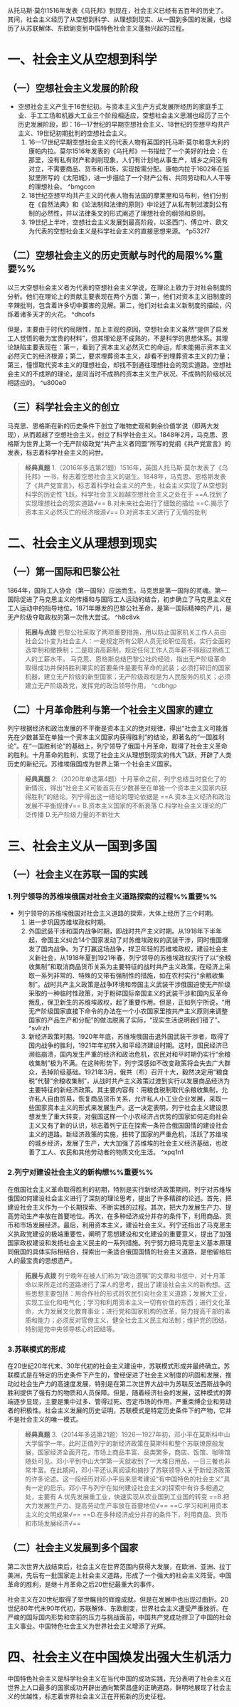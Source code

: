 从托马斯·莫尔1516年发表《乌托邦》到现在，社会主义已经有五百年的历史了。其间，社会主义经历了从空想到科学、从理想到现实、从一国到多国的发展，也经历了从苏联解体、东欧剧变到中国特色社会主义蓬勃兴起的过程。
# 一、社会主义从空想到科学
## （一）空想社会主义发展的阶段
- 空想社会主义产生于16世纪初。与资本主义生产方式发展所经历的家庭手工业、手工工场和机器大工业三个阶段相适应，空想社会主义思潮也经历了三个历史发展阶段，即：16—17世纪的早期空想社会主义、18世纪的空想平均共产主义、19世纪初期批判的空想社会主义。
	1. 16—17世纪早期空想社会主义的代表人物有英国的托马斯·莫尔和意大利的康帕内拉。莫尔1516年发表的《乌托邦》一书描绘了一个美好的社会：在那里，没有私有财产和剥削现象，人们有计划地从事生产，城乡之间没有对立，不需要商品、货币和市场，实现按需分配。康帕内拉于1602年在监狱里所写的《太阳城》，进一步描绘了一个财产公有、共同劳动和人人平等的理想社会。 ^bmgcon
	2. 18世纪空想平均共产主义的代表人物有法国的摩莱里和马布利，他们分别在《自然法典》和《论法制和法律的原则》中论述了从私有制过渡到公有制的必然性，并以法律条文的形式阐述了理想社会的纲领和原则。
	3. 19世纪上半叶，空想社会主义发展到最高阶段，以圣西门、傅立叶、欧文为代表的空想社会主义是科学社会主义的直接思想来源。 ^p532f7
## （二）空想社会主义的历史贡献与时代的局限%%重要%%
以三大空想社会主义者为代表的空想社会主义学说，在理论上致力于对社会制度的分析。他们在理论上的贡献主要表现在两个方面：第一，他们对资本主义旧制度的辛辣批判，包含着许多切中要害的见解。第二，他们对社会主义新制度的描绘，闪烁着诸多天才的火花。 ^dhcofs

但是，主要由于时代的局限性，加上主观的原因，空想社会主义虽然“提供了启发工人觉悟的极为宝贵的材料”，但其理论是不成熟的，不是科学的思想体系。其理论缺陷主要表现在：第一，看到了资本主义必然灭亡的命运，却未能揭示资本主义必然灭亡的经济根源；第二，要求埋葬资本主义，却看不到埋葬资本主义的力量；第三，憧憬取代资本主义的理想社会，却找不到通往理想社会的现实道路。空想社会主义的不成熟的理论，是同当时不成熟的资本主义生产状况、不成熟的阶级状况相适应的。 ^u800e0
## （三）科学社会主义的创立
马克思、恩格斯在新的历史条件下创立了唯物史观和剩余价值学说（即两大发现），从而超越了空想社会主义，创立了科学社会主义。1848年2月，马克思、恩格斯为世界上第一个无产阶级政党“共产主义者同盟”所写的党纲《共产党宣言》的发表，标志着科学社会主义的问世。

>**经典真题**
1.（2016年多选第21题）1516年，英国人托马斯·莫尔发表了《乌托邦》一书，标志着空想社会主义的诞生。1848年，马克思、恩格斯发表了《共产党宣言》，标志着科学社会主义的产生，社会主义实现了从空想到科学的历史性飞跃。科学社会主义超越空想社会主义之处在于
==A.找到了实现理想社会的现实道路√==
B.对未来社会进行了细致的描绘
==C.揭示了资本主义必然灭亡的经济根源√==
D.对资本主义进行了无情的批判
# 二、社会主义从理想到现实
## （一）第一国际和巴黎公社
1864年，国际工人协会（第一国际）应运而生。马克思是第一国际的灵魂。第一国际促进了马克思主义的传播和与国际工人运动的结合，初步确立了马克思主义在工人运动中的指导地位。1871年爆发的巴黎公社革命，是第一国际精神的产儿，是无产阶级夺取政权的第一次伟大尝试。 ^h8c8vk

>**拓展与点拨**
巴黎公社采取了两项重要措施，用以防止国家机关工作人员由社会公仆变为社会主人：一是规定所有公职人员无论职位高低，实行全面的选举制和撤换制；二是取消高薪制，规定任何工作人员年薪不得超过熟练工人的工薪水平。
马克思、恩格斯总结巴黎公社的经验，指出无产阶级革命取得成功并保持胜利果实的首要条件是要有革命的武装；必须打碎旧的国家机器，建立无产阶级的新型国家；无产阶级政权是为人民服务的机关；必须建立无产阶级政党，发挥党的政治领导作用。
^cdbhgp
## （二）十月革命胜利与第一个社会主义国家的建立
列宁根据经济和政治发展的不平衡是资本主义的绝对规律，得出“社会主义可能首先在少数甚至在单独一个资本主义国家内获得胜利”的结论，即著名的“一国胜利论”。在“一国胜利论”的基础上，列宁领导了俄国十月革命，取得了社会主义革命的胜利。十月革命的胜利，实现了社会主义从理想到现实的伟大飞跃，开辟了人类历史的新纪元。苏维埃俄国成为世界上第一个社会主义国家。

>**经典真题**
2.（2020年单选第4题）十月革命之前，列宁总结当时变化了的新情况，得出“社会主义可能首先在少数甚至在单独一个资本主义国家内获得胜利”的结论。列宁得出这一结论的理论依据是
==A.资本主义经济和政治发展不平衡规律√==
B.资本主义国家的不断衰落
C.科学社会主义理论的广泛传播
D.无产阶级力量的不断壮大
# 三、社会主义从一国到多国
## （一）社会主义在苏联一国的实践
### 1.列宁领导的苏维埃俄国对社会主义道路探索的过程%%重要%%
- 列宁领导的苏维埃俄国对社会主义道路的探索，大体上经历了三个时期。
	1. 进一步巩固苏维埃政权时期。
	2. 外国武装干涉和国内战争时期，即战时共产主义时期。从1918年下半年起，帝国主义纠合14个国家发动了对苏维埃政权的武装干涉，同时俄国爆发了国内战争。为了打赢这场战争，捍卫年轻的苏维埃政权，建设社会主义新社会，从1918年夏到1921年春，列宁领导的苏维埃政权实行了以“余粮收集制”和取消商品货币关系为主要特征的战时共产主义政策，在经济上采取一系列非常的、特殊的又带有强制性的措施，如在农村实行“余粮收集制”。战时共产主义政策是战争环境和帝国主义武装干涉俄国迫使无产阶级采取的一种临时性政策，对于粉碎国际帝国主义的武装干涉和国内反革命叛乱，保卫新生的苏维埃政权，起了重要作用。但是，正如列宁所说，“用无产阶级国家直接下命令的办法在一个小农国家里按共产主义原则来调整国家的产品生产和分配”的做法脱离了实际，“现实生活说明我们错了”。 ^svlrzh
	3. 新经济政策时期。1920年年底，苏维埃俄国击退外国武装干涉者，取得了国内战争的胜利，1921年年初转入和平经济建设时期。这时，国民经济已濒临崩溃，国内发生严重的经济和政治危机，农民对和平时期仍实行“余粮收集制”极为不满。在这种形势下，列宁深感如不改变政策将会失去广大群众，丢掉阶级基础。1921年3月，俄共（布）召开十大，毅然决定用“粮食税”代替“余粮收集制”，从战时共产主义政策过渡到实行以发展商品经济为主要特征的新经济政策。其主要内容有：用粮食税制取代余粮收集制，允许私人自由贸易，恢复商品货币关系，允许私人小工业企业发展，采取一些国家资本主义的形式来发展生产。这一决定表明，列宁社会主义建设思想发生了重大转变，对俄国这样一个小农经济占优势的国家如何走向社会主义又有了新的认识，标志着列宁正在探索一条符合俄国国情的建设社会主义的道路。新经济政策的实施，扭转了国家的严重危机，活跃了苏维埃的城乡经济，发展了生产，大大加强了苏维埃的社会主义经济基础，也改善了工人、农民和其他劳动者的物质文化生活。 ^xpq1n1
### 2.列宁对建设社会主义的新构想%%重要%%
在俄国社会主义革命取得胜利的初期，特别是实行新经济政策期间，列宁对苏维埃俄国如何建设社会主义进行了深刻的理论思考，提出了许多精辟的论述。首先，把建设社会主义作为一个长期探索、不断实践的过程。其次，把大力发展生产力、提高劳动生产率放在首要地位。再次，在多种经济成分并存的条件下，利用商品、货币和市场发展经济。最后，利用资本主义，建设社会主义。列宁还指出了马克思主义执政党建设的极端重要性，阐明了思想建设和文化建设的重要意义，提出了加强国家政权建设和发扬社会主义民主的一系列措施。列宁努力把马克思主义基本原理同俄国的具体实际相结合，探索出一条适合俄国国情的社会主义道路，是他留给后人的最宝贵的思想遗产。

>**拓展与点拨**
列宁晚年在被人们称为“政治遗嘱”的文章和书信中，对十月革命以来所走过的道路进行了深人的思考，提出了建设社会主义的新构想。这些思想主要包括：用合作社的形式将农民引向社会主义道路；发展大工业，实现工业化和电气化；学习和利用资本主义一切有价值的东西；进行文化革命，大力发展文化教育事业；进行党和国家机构的改革，努力提高干部的素质和能力；必须反对官僚主义，健全社会主义民主和法制；维护党的团结，特别是党中央领导核心的团结等。
### 3.苏联模式的形成
在20世纪20年代末、30年代初的社会主义建设中，苏联模式形成并最终确立。苏联模式是在特定的历史条件下产生的，曾经促进了社会主义制度的巩固和发展，推动过社会生产力的高速度发展，特别是在第二次世界大战中为苏联反法西斯战争的胜利提供了强有力的物质和人员保障。但是，随着经济社会的发展，这种模式的弊端逐步显现，主要是集中过多、管得过死、否定市场的作用，严重束缚企业和劳动者的积极性。社会主义发展的历史证明，苏联模式是特定历史条件下的产物，它并不是社会主义的唯一模式。

>**经典真题**
3.（2014年多选第21题）1926—1927年初，邓小平在莫斯科中山大学留学一年。此时正值列宁的新经济政策在莫斯科和整个苏联燎原般发展，国家经济全面开花，市场上商品丰富、品类繁多，商店、饭馆、咖啡馆随处可见。邓小平到中山大学第一天就收到了一大堆日用品，一日三餐也非常丰富。在此期间，邓小平还认真阅读和摘抄了苏联领导人关于新经济政策的许多论述。这一段经历对邓小平后来思考建设“有中国特色的社会主义”具有一定的启示。邓小平与列宁在如何建设社会主义的探索中有许多相通之处，主要有
A.优先发展重工业，快速实现从农业国到工业国的转变
==B.把大力发展生产力、提高劳动生产率放在首要地位√==
==C.学习和利用资本主义的文明成果√==
==D.在多种经济成分并存的条件下，利用商品、货币和市场发展经济√==
## （二）社会主义发展到多个国家
第二次世界大战结束后，社会主义在世界范围内获得大发展，在欧洲、亚洲、拉丁美洲，先后有一批国家走上社会主义道路，形成了一个强大的社会主义阵营。中国革命的胜利，是继十月革命之后20世纪最重大的事件。

社会主义在20世纪取得了举世瞩目的辉煌成就，但是在发展中也出现过曲折。20世纪80年代末90年代初，苏联解体、东欧剧变，世界社会主义遭受严重挫折。在严峻的国际国内形势和空前的压力与挑战面前，中国共产党成功捍卫了中国的社会主义事业。中国特色社会主义为世界社会主义增添了光辉。
# 四、社会主义在中国焕发出强大生机活力
中国特色社会主义是科学社会主义在当代中国的成功实践，充分表明了社会主义在世界上人口最多的国家成功开辟出通向繁荣昌盛的正确道路，鲜明地展现了社会主义的优越性，标志着世界社会主义正在开拓新的历史征程。